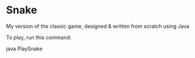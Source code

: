 # Snake
My version of the classic game, designed &amp; written from scratch using Java

To play, run this command:

java PlaySnake



